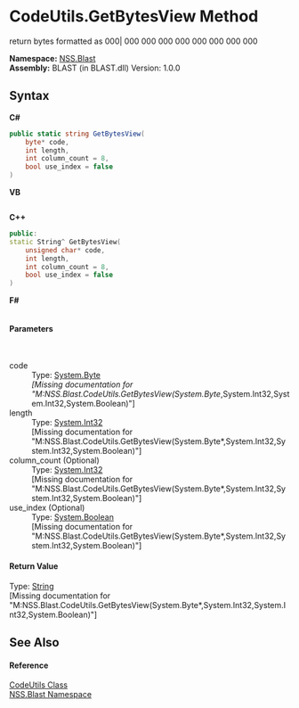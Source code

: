 # CodeUtils.GetBytesView Method 
 

return bytes formatted as 000| 000 000 000 000 000 000 000 000

**Namespace:**&nbsp;<a href="88b55311-4a89-0894-e27a-e157e443c7f7">NSS.Blast</a><br />**Assembly:**&nbsp;BLAST (in BLAST.dll) Version: 1.0.0

## Syntax

**C#**<br />
``` C#
public static string GetBytesView(
	byte* code,
	int length,
	int column_count = 8,
	bool use_index = false
)
```

**VB**<br />
``` VB

```

**C++**<br />
``` C++
public:
static String^ GetBytesView(
	unsigned char* code, 
	int length, 
	int column_count = 8, 
	bool use_index = false
)
```

**F#**<br />
``` F#

```


#### Parameters
&nbsp;<dl><dt>code</dt><dd>Type: <a href="https://docs.microsoft.com/dotnet/api/system.byte" target="_blank" rel="noopener noreferrer">System.Byte</a>*<br />\[Missing <param name="code"/> documentation for "M:NSS.Blast.CodeUtils.GetBytesView(System.Byte*,System.Int32,System.Int32,System.Boolean)"\]</dd><dt>length</dt><dd>Type: <a href="https://docs.microsoft.com/dotnet/api/system.int32" target="_blank" rel="noopener noreferrer">System.Int32</a><br />\[Missing <param name="length"/> documentation for "M:NSS.Blast.CodeUtils.GetBytesView(System.Byte*,System.Int32,System.Int32,System.Boolean)"\]</dd><dt>column_count (Optional)</dt><dd>Type: <a href="https://docs.microsoft.com/dotnet/api/system.int32" target="_blank" rel="noopener noreferrer">System.Int32</a><br />\[Missing <param name="column_count"/> documentation for "M:NSS.Blast.CodeUtils.GetBytesView(System.Byte*,System.Int32,System.Int32,System.Boolean)"\]</dd><dt>use_index (Optional)</dt><dd>Type: <a href="https://docs.microsoft.com/dotnet/api/system.boolean" target="_blank" rel="noopener noreferrer">System.Boolean</a><br />\[Missing <param name="use_index"/> documentation for "M:NSS.Blast.CodeUtils.GetBytesView(System.Byte*,System.Int32,System.Int32,System.Boolean)"\]</dd></dl>

#### Return Value
Type: <a href="https://docs.microsoft.com/dotnet/api/system.string" target="_blank" rel="noopener noreferrer">String</a><br />\[Missing <returns> documentation for "M:NSS.Blast.CodeUtils.GetBytesView(System.Byte*,System.Int32,System.Int32,System.Boolean)"\]

## See Also


#### Reference
<a href="faa59d0d-887f-fa1e-92e1-0cd328fb0b09">CodeUtils Class</a><br /><a href="88b55311-4a89-0894-e27a-e157e443c7f7">NSS.Blast Namespace</a><br />